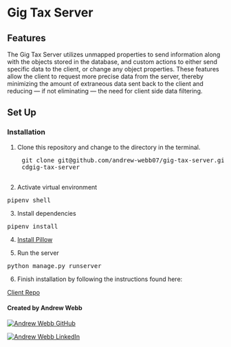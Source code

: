 # Gig Tax Server

## Features

The Gig Tax Server utilizes unmapped properties to send information along with the objects stored in the database, and custom actions to either send specific data to the client, or change any object properties. These features allow the client to request more precise data from the server, thereby minimizing the amount of extraneous data sent back to the client and reducing — if not eliminating — the need for client side data filtering.

## Set Up

### Installation

<ol>
    <li>Clone this repository and change to the directory in the terminal.</li>
</ol>
<div>
    <pre>
    git clone git@github.com/andrew-webb07/gig-tax-server.git
    <span>cd</span>gig-tax-server
    </pre>
</div>
<ol start="2">
    <li>Activate virtual environment</li>
</ol>
<div>
<pre>pipenv shell</pre>
</div>
<ol start="3">
    <li>Install dependencies</li>
</ol>
<div>
    <pre>pipenv install</pre>
</div>
<ol start="4">
<li><a href="https://pillow.readthedocs.io/en/stable/installation.html" rel="nofollow">Install Pillow</a></li>
</ol>
<ol start="5">
    <li>Run the server</li>
</ol>
<div>
    <pre>python manage.py runserver
</pre>
</div>
<ol start="6">
    <li>Finish installation by following the instructions found here:</li>
</ol>
<p>
    <a href="https://github.com/andrew-webb07/gig-tax" target="_blank">Client Repo</a>
</p>

#### Created by Andrew Webb

<a href="https://github.com/andrew-webb07/"><img src="https://camo.githubusercontent.com/6aea43d076c7bf00489f1b347caa33fe5c4d84a8af2983804f8702632f2669ec/68747470733a2f2f696d672e736869656c64732e696f2f62616467652f6769746875622532302d2532333132313031312e7376673f267374796c653d666f722d7468652d6261646765266c6f676f3d676974687562266c6f676f436f6c6f723d7768697465" alt="Andrew Webb GitHub" data-canonical-src="https://img.shields.io/badge/github%20-%23121011.svg?&amp;style=for-the-badge&amp;logo=github&amp;logoColor=white" style="max-width: 100%;"></a>

<a href="https://www.linkedin.com/in/andrew-webb07/" rel="nofollow"><img src="https://camo.githubusercontent.com/8bb7c1de40aadb0d8eede2add7716932344b30235088d239831fe0e884de8f82/68747470733a2f2f696d672e736869656c64732e696f2f62616467652f6c696e6b6564696e2532302d2532333030373742352e7376673f267374796c653d666f722d7468652d6261646765266c6f676f3d6c696e6b6564696e266c6f676f436f6c6f723d7768697465" alt="Andrew Webb LinkedIn" data-canonical-src="https://img.shields.io/badge/linkedin%20-%230077B5.svg?&amp;style=for-the-badge&amp;logo=linkedin&amp;logoColor=white" style="max-width: 100%;"></a>
